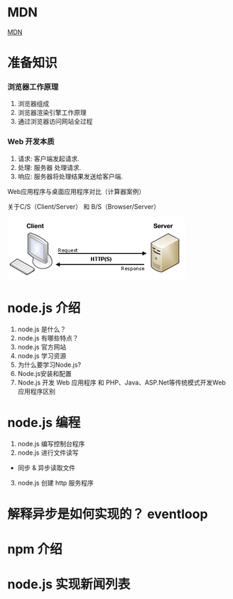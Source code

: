 


# MDN

[MDN](https://developer.mozilla.org/zh-CN/)


# 准备知识

### 浏览器工作原理

1. 浏览器组成
2. 浏览器渲染引擎工作原理
3. 通过浏览器访问网站全过程


### Web 开发本质

1. 请求: 客户端发起请求.
2. 处理: 服务器 处理请求.
3. 响应: 服务器将处理结果发送给客户端.


Web应用程序与桌面应用程序对比（计算器案例）


关于C/S（Client/Server） 和 B/S（Browser/Server）

![Client / Server](imgs/client-server.png)



# node.js 介绍

1. node.js 是什么？
2. node.js 有哪些特点？
3. node.js 官方网站
4. node.js 学习资源
5. 为什么要学习Node.js?
6. Node.js安装和配置
7. Node.js 开发 Web 应用程序 和 PHP、Java、ASP.Net等传统模式开发Web应用程序区别




# node.js 编程

1. node.js 编写控制台程序
2. node.js 进行文件读写
  - 同步 & 异步读取文件
3. node.js 创建 http 服务程序


# 解释异步是如何实现的？ eventloop




# npm 介绍


# node.js 实现新闻列表





